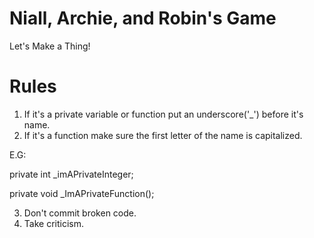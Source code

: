 # Niall, Archie, and Robin's Game
Let's Make a Thing!

# Rules
1. If it's a private variable or function put an underscore('_') before it's name.
2. If it's a function make sure the first letter of the name is capitalized.

E.G:

private int _imAPrivateInteger; 

private void _ImAPrivateFunction();

3. Don't commit broken code.
4. Take criticism.
